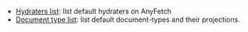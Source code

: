 * [Hydraters list](/resources/hydraters.html): list default hydraters on AnyFetch
* [Document type list](/resources/document-types.html): list default document-types and their projections.
